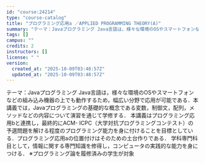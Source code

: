 ```yaml
---
id: "course:24214"
type: "course-catalog"
title: "プログラミング応用a ／APPLIED PROGRAMMING THEORY(A)"
summary: "テーマ：Javaプログラミング Java言語は，様々な環境のOSやスマートフォンなどの組み込み機器の上でも動作するため，幅広い分野で応用が可能である．本講義では，Javaプログラミングの基礎的な概念である変数，制御文，配列，メソッドなどの内…"
tags: []
campus: ""
credits: 2
instructors: []
license: " "
version:
  created_at: "2025-10-09T03:48:57Z"
  updated_at: "2025-10-09T03:48:57Z"
---
```


テーマ：Javaプログラミング Java言語は，様々な環境のOSやスマートフォンなどの組み込み機器の上でも動作するため，幅広い分野で応用が可能である．本講義では，Javaプログラミングの基礎的な概念である変数，制御文，配列，メソッドなどの内容について演習を通じて学修する． 本講義はプログラミング応用bと連携し，最終的にACM- ICPC（大学対抗プログラミングコンテスト）の予選問題を解ける程度のプログラミング能力を身に付けることを目標としている．プログラミング応用aの位置付けはそのための土台作りである． 学科専門科目として，情報に関する専門知識を修得し，コンピュータの実践的な能力を身につける． ※プログラミング論を履修済みの学生が対象
